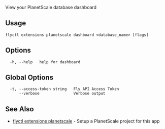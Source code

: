 View your PlanetScale database dashboard

## Usage
~~~
flyctl extensions planetscale dashboard <database_name> [flags]
~~~

## Options

~~~
  -h, --help   help for dashboard
~~~

## Global Options

~~~
  -t, --access-token string   Fly API Access Token
      --verbose               Verbose output
~~~

## See Also

* [flyctl extensions planetscale](/docs/flyctl/extensions-planetscale/)	 - Setup a PlanetScale project for this app

